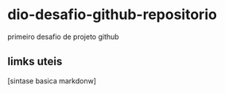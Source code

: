 # dio-desafio-github-repositorio
primeiro desafio de projeto github
 
##  limks uteis
[sintase  basica markdonw]

